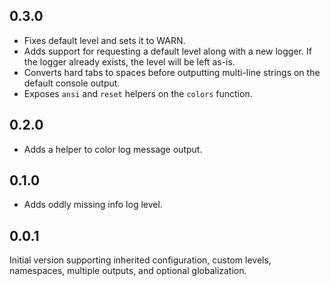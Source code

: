 ## 0.3.0

* Fixes default level and sets it to WARN.
* Adds support for requesting a default level along with a new logger. If the logger already exists, the level will be left as-is.
* Converts hard tabs to spaces before outputting multi-line strings on the default console output.
* Exposes `ansi` and `reset` helpers on the `colors` function.

## 0.2.0

* Adds a helper to color log message output.

## 0.1.0

* Adds oddly missing info log level.

## 0.0.1

Initial version supporting inherited configuration, custom levels, namespaces, multiple outputs, and optional globalization.
